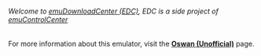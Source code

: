 ###### Welcome to [emuDownloadCenter (EDC)](https://github.com/PhoenixInteractiveNL/emuDownloadCenter/wiki/), EDC is a side project of [emuControlCenter](https://github.com/PhoenixInteractiveNL/emuControlCenter/wiki/)

For more information about this emulator, visit the [**Oswan (Unofficial)**](https://github.com/PhoenixInteractiveNL/emuDownloadCenter/wiki/Emulator-oswanu#menu) page.
